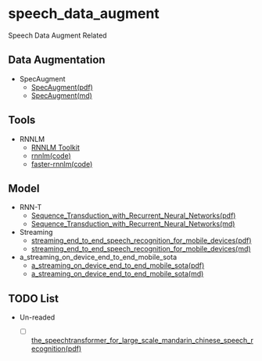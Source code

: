 # speech_data_augment
Speech Data Augment Related


## Data Augmentation
- SpecAugment
    - [SpecAugment(pdf)][1]
    - [SpecAugment(md)][2]
## Tools
- RNNLM
    - [RNNLM Toolkit][10]
    - [rnnlm(code)][11]
    - [faster-rnnlm(code)][12]

## Model
- RNN-T
    - [Sequence_Transduction_with_Recurrent_Neural_Networks(pdf)][8]
    - [Sequence_Transduction_with_Recurrent_Neural_Networks(md)][9]
- Streaming
    - [streaming_end_to_end_speech_recognition_for_mobile_devices(pdf)][3]
    - [streaming_end_to_end_speech_recognition_for_mobile_devices(md)][6]
- a_streaming_on_device_end_to_end_mobile_sota
    - [a_streaming_on_device_end_to_end_mobile_sota(pdf)][5]
    - [a_streaming_on_device_end_to_end_mobile_sota(md)][7]

## TODO List
- Un-readed
    - [ ] [the_speechtransformer_for_large_scale_mandarin_chinese_speech_recognition(pdf)][4]


[1]:pdf/SpecAugment.pdf
[2]:md/SpecAugment.md
[3]:pdf/streaming_end_to_end_speech_recognition_for_mobile_devices.pdf
[4]:pdf/the_speechtransformer_for_large_scale_mandarin_chinese_speech_recognition.pdf
[5]:pdf/a_streaming_on_device_end_to_end_mobile_sota.pdf
[6]:md/streaming_end_to_end_speech_recognition_for_mobile_devices.md
[7]:md/a_streaming_on_device_end_to_end_mobile_sota.md
[8]:pdf/rnn-t.pdf
[9]:md/rnn-t.md
[10]:http://www.fit.vutbr.cz/~imikolov/rnnlm/
[11]:https://github.com/IntelLabs/rnnlm
[12]:https://github.com/yandex/faster-rnnlm